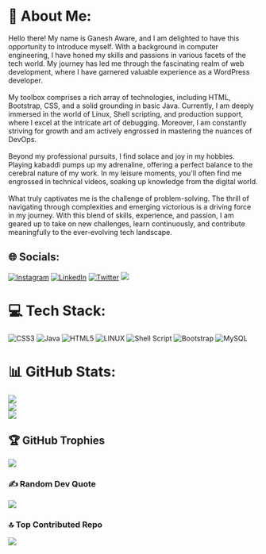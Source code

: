 # 💫 About Me:
Hello there! My name is Ganesh Aware, and I am delighted to have this opportunity to introduce myself. With a background in computer engineering, I have honed my skills and passions in various facets of the tech world. My journey has led me through the fascinating realm of web development, where I have garnered valuable experience as a WordPress developer. <br><br>My toolbox comprises a rich array of technologies, including HTML, Bootstrap, CSS, and a solid grounding in basic Java. Currently, I am deeply immersed in the world of Linux, Shell scripting, and production support, where I excel at the intricate art of debugging. Moreover, I am constantly striving for growth and am actively engrossed in mastering the nuances of DevOps.<br><br>Beyond my professional pursuits, I find solace and joy in my hobbies. Playing kabaddi pumps up my adrenaline, offering a perfect balance to the cerebral nature of my work. In my leisure moments, you'll often find me engrossed in technical videos, soaking up knowledge from the digital world.<br><br>What truly captivates me is the challenge of problem-solving. The thrill of navigating through complexities and emerging victorious is a driving force in my journey. With this blend of skills, experience, and passion, I am geared up to take on new challenges, learn continuously, and contribute meaningfully to the ever-evolving tech landscape.


## 🌐 Socials:
[![Instagram](https://img.shields.io/badge/Instagram-%23E4405F.svg?logo=Instagram&logoColor=white)](https://instagram.com/ganesh_aware) [![LinkedIn](https://img.shields.io/badge/LinkedIn-%230077B5.svg?logo=linkedin&logoColor=white)](https://linkedin.com/in/ganeshaware18) [![Twitter](https://img.shields.io/badge/Twitter-%231DA1F2.svg?logo=Twitter&logoColor=white)](https://twitter.com/ganeshaware11)
[![](https://visitcount.itsvg.in/api?id=ganeshaware18&icon=3&color=8)](https://visitcount.itsvg.in)

# 💻 Tech Stack:
![CSS3](https://img.shields.io/badge/css3-%231572B6.svg?style=for-the-badge&logo=css3&logoColor=white) ![Java](https://img.shields.io/badge/java-%23ED8B00.svg?style=for-the-badge&logo=java&logoColor=white) ![HTML5](https://img.shields.io/badge/html5-%23E34F26.svg?style=for-the-badge&logo=html5&logoColor=white) ![LINUX](https://img.shields.io/badge/Linux-FCC624?style=for-the-badge&logo=linux&logoColor=black) ![Shell Script](https://img.shields.io/badge/shell_script-%23121011.svg?style=for-the-badge&logo=gnu-bash&logoColor=white) ![Bootstrap](https://img.shields.io/badge/bootstrap-%23563D7C.svg?style=for-the-badge&logo=bootstrap&logoColor=white) ![MySQL](https://img.shields.io/badge/mysql-%2300f.svg?style=for-the-badge&logo=mysql&logoColor=white)
# 📊 GitHub Stats:
![](https://github-readme-stats.vercel.app/api?username=ganeshaware18&theme=swift&hide_border=false&include_all_commits=true&count_private=false)<br/>
![](https://github-readme-streak-stats.herokuapp.com/?user=ganeshaware18&theme=swift&hide_border=false)<br/>
![](https://github-readme-stats.vercel.app/api/top-langs/?username=ganeshaware18&theme=swift&hide_border=false&include_all_commits=true&count_private=false&layout=compact)

## 🏆 GitHub Trophies
![](https://github-profile-trophy.vercel.app/?username=ganeshaware18&theme=monokai&no-frame=false&no-bg=true&margin-w=4)

### ✍️ Random Dev Quote
![](https://quotes-github-readme.vercel.app/api?type=horizontal&theme=merko)

### 🔝 Top Contributed Repo
![](https://github-contributor-stats.vercel.app/api?username=ganeshaware18&limit=5&theme=dracula&combine_all_yearly_contributions=true)


<!-- Proudly created with GPRM ( https://gprm.itsvg.in ) -->
